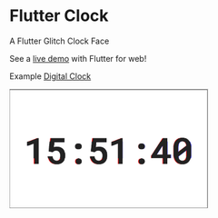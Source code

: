 # Flutter Clock

A Flutter Glitch Clock Face

See a [live demo](https://natreve.github.io/) with Flutter for web!

Example [Digital Clock](digital_clock)

<img src='clock.png' width='350'>